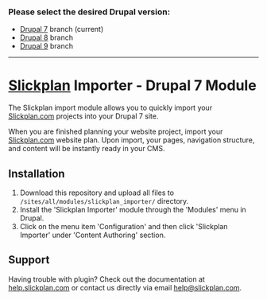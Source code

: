 ### Please select the desired Drupal version:
- [Drupal 7](/slickplan/drupal-slickplan-importer/tree/drupal7) branch (current)
- [Drupal 8](/slickplan/drupal-slickplan-importer/tree/drupal8) branch
- [Drupal 9](/slickplan/drupal-slickplan-importer/tree/drupal9) branch

---

# [Slickplan](https://slickplan.com) Importer - Drupal 7 Module

The Slickplan import module allows you to quickly import your [Slickplan.com](https://slickplan.com) projects into your Drupal 7 site.

When you are finished planning your website project, import your [Slickplan.com](https://slickplan.com) website plan. Upon import, your pages, navigation structure, and content will be instantly ready in your CMS.

## Installation

1. Download this repository and upload all files to `/sites/all/modules/slickplan_importer/` directory.
2. Install the 'Slickplan Importer' module through the 'Modules' menu in Drupal.
3. Click on the menu item 'Configuration' and then click 'Slickplan Importer' under 'Content Authoring' section.

## Support

Having trouble with plugin? Check out the documentation at [help.slickplan.com](https://help.slickplan.com/) or contact us directly via email [help@slickplan.com](mailto:help@slickplan.com).